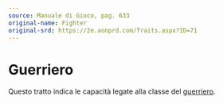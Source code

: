 ```yaml
---
source: Manuale di Gioco, pag. 633
original-name: Fighter
original-srd: https://2e.aonprd.com/Traits.aspx?ID=71
---
```


# Guerriero

Questo tratto indica le capacità legate alla classe del
[guerriero](/classi/guerriero).
